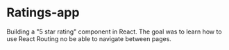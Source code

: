 # Ratings-app

Building a "5 star rating" component in React.
The goal was to learn how to use React Routing no be able to navigate between pages.
